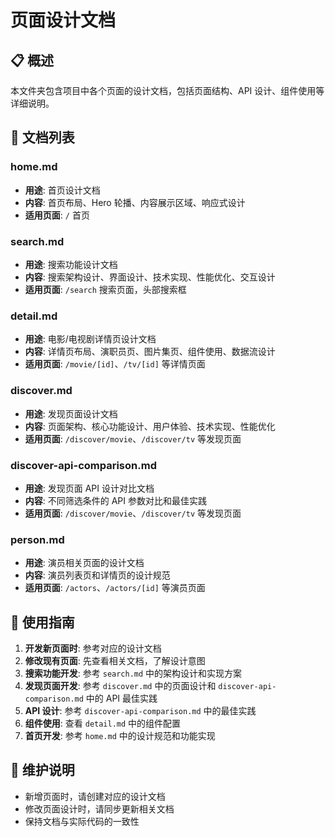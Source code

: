 # 页面设计文档

## 📋 **概述**

本文件夹包含项目中各个页面的设计文档，包括页面结构、API 设计、组件使用等详细说明。

## 📁 **文档列表**

### **home.md**
- **用途**: 首页设计文档
- **内容**: 首页布局、Hero 轮播、内容展示区域、响应式设计
- **适用页面**: `/` 首页

### **search.md**
- **用途**: 搜索功能设计文档
- **内容**: 搜索架构设计、界面设计、技术实现、性能优化、交互设计
- **适用页面**: `/search` 搜索页面，头部搜索框

### **detail.md**
- **用途**: 电影/电视剧详情页设计文档
- **内容**: 详情页布局、演职员页、图片集页、组件使用、数据流设计
- **适用页面**: `/movie/[id]`、`/tv/[id]` 等详情页面

### **discover.md**
- **用途**: 发现页面设计文档
- **内容**: 页面架构、核心功能设计、用户体验、技术实现、性能优化
- **适用页面**: `/discover/movie`、`/discover/tv` 等发现页面

### **discover-api-comparison.md**
- **用途**: 发现页面 API 设计对比文档
- **内容**: 不同筛选条件的 API 参数对比和最佳实践
- **适用页面**: `/discover/movie`、`/discover/tv` 等发现页面

### **person.md**
- **用途**: 演员相关页面的设计文档
- **内容**: 演员列表页和详情页的设计规范
- **适用页面**: `/actors`、`/actors/[id]` 等演员页面

## 🎯 **使用指南**

1. **开发新页面时**: 参考对应的设计文档
2. **修改现有页面**: 先查看相关文档，了解设计意图
3. **搜索功能开发**: 参考 `search.md` 中的架构设计和实现方案
4. **发现页面开发**: 参考 `discover.md` 中的页面设计和 `discover-api-comparison.md` 中的 API 最佳实践
5. **API 设计**: 参考 `discover-api-comparison.md` 中的最佳实践
6. **组件使用**: 查看 `detail.md` 中的组件配置
7. **首页开发**: 参考 `home.md` 中的设计规范和功能实现

## 📝 **维护说明**

- 新增页面时，请创建对应的设计文档
- 修改页面设计时，请同步更新相关文档
- 保持文档与实际代码的一致性 